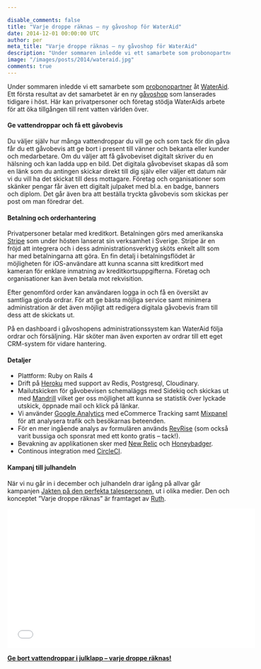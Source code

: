 ```yaml
---

disable_comments: false
title: "Varje droppe räknas – ny gåvoshop för WaterAid"
date: 2014-12-01 00:00:00 UTC
author: per
meta_title: "Varje droppe räknas – ny gåvoshop för WaterAid"
description: "Under sommaren inledde vi ett samarbete som probonopartner åt WaterAid. Ett första resultat av det samarbetet är en ny gåvoshop. Här kan privatpersoner och företag stödja WaterAids arbete för att öka tillgången till rent vatten världen över. "
image: "/images/posts/2014/wateraid.jpg"
comments: true
---
```


Under sommaren inledde vi ett samarbete som [probonopartner](http://www.wateraid.org/se/foretag/probonopartners) åt [WaterAid](http://www.wateraid.se). Ett första resultat av det samarbetet är en ny [gåvoshop](https://gavoshop.wateraid.se) som lanserades tidigare i höst. Här kan privatpersoner och företag stödja WaterAids arbete för att öka tillgången till rent vatten världen över.

#### Ge vattendroppar och få ett gåvobevis

Du väljer själv hur många vattendroppar du vill ge och som tack för din gåva får du ett gåvobevis att ge bort i present till vänner och bekanta eller kunder och medarbetare. Om du väljer att få gåvobeviset digitalt skriver du en hälsning och kan ladda upp en bild. Det digitala gåvobeviset skapas då som en länk som du antingen skickar direkt till dig själv eller väljer ett datum när vi du vill ha det skickat till dess mottagare. Företag och organisationer som skänker pengar får även ett digitalt julpaket med bl.a. en badge, banners och diplom. Det går även bra att beställa tryckta gåvobevis som skickas per post om man föredrar det.

#### Betalning och orderhantering

Privatpersoner betalar med kreditkort. Betalningen görs med amerikanska [Stripe](http://www.stripe.com) som under hösten lanserat sin verksamhet i Sverige. Stripe är en fröjd att integrera och i dess administrationsverktyg sköts enkelt allt som har med betalningarna att göra. En fin detalj i betalningsflödet är möjligheten för iOS-användare att kunna scanna sitt kreditkort med kameran för enklare inmatning av kreditkortsuppgifterna. Företag och organisationer kan även betala mot rekvisition.

Efter genomförd order kan användaren logga in och få en översikt av samtliga gjorda ordrar. För att ge bästa möjliga service samt minimera administration är det även möjligt att redigera digitala gåvobevis fram till dess att de skickats ut.

På en dashboard i gåvoshopens administrationssystem kan WaterAid följa ordrar och försäljning. Här sköter man även exporten av ordrar till ett eget CRM-system för vidare hantering.

#### Detaljer

- Plattform: Ruby on Rails 4
- Drift på [Heroku](http://www.heroku.com) med support av Redis, Postgresql, Cloudinary.
- Mailutskicken för gåvobevisen schemaläggs med Sidekiq och skickas ut med [Mandrill](http://www.mandrill.com) vilket ger oss möjlighet att kunna se statistik över lyckade utskick, öppnade mail och klick på länkar.
- Vi använder [Google Analytics](http://www.google.com/analytics) med eCommerce Tracking samt [Mixpanel](http://www.mixpanel.com) för att analysera trafik och besökarnas beteenden.
- För en mer ingående analys av formulären används [RevRise](http://www.revrise.com) (som också varit bussiga och sponsrat med ett konto gratis – tack!).
- Bevakning av applikationen sker med [New Relic](http://www.newrelic.com) och [Honeybadger](http://www.honeybadger.com).
- Continous integration med [CircleCI](http://www.circleci.com).

#### Kampanj till julhandeln

När vi nu går in i december och julhandeln drar igång på allvar går kampanjen [Jakten på den perfekta talespersonen](http://www.wateraid.org/se/Stod-oss/Varje-Droppe-Raknas), ut i olika medier. Den och konceptet ”Varje droppe räknas” är framtaget av [Ruth](http://www.ruth.se).

<p><iframe width="560" height="315" src="//www.youtube.com/embed/c00wlvlsMyc" frameborder="0" allowfullscreen></iframe></p>

**[Ge bort vattendroppar i julklapp – varje droppe räknas!](https://gavoshop.wateraid.se)**


